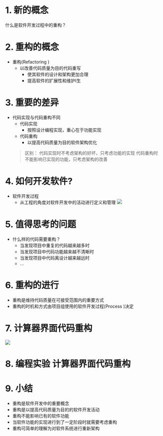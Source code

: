 # 1. 新的概念
什么是软件开发过程中的重构？

# 2. 重构的概念
- 重构(Refactoring )
    - 以改善代码质量为目的代码重写
        - 使其软件的设计和架构更加合理
        - 提高软件的扩展性和维护I生

# 3. 重要的差异
- 代码实现与代码重构不同
    - 代码实现
        - 按照设计编程实现，重心在于功能实现
    - 代码重构
        - 以提高代码质量为目的软件架构优化
    > 区别：
    > 代码实现时不考虑架构的好坏，只考虑功能的实现
    > 代码重构时不能影响已实现的功能，只考虑架构的改善

# 4. 如何开发软件?
- 软件开发过程
    - 从工程的角度对软件开发中的活动进行定义和管理
    ![](vx_images/.png)

# 5. 值得思考的问题
- 什么样的代码需要重构？
    - 当发现项目中重复的代码越来越多时
    - 当发现项目中代码功能越来越不清晰时
    - 当发现项目中代码离设计越来越远时
    - ...

# 6. 重构的进行
- 重构是维持代码质量在可接受范围内的重要方式
- 重构的时机和方式由项目组使用的软件开发过程(Process )决定

# 7. 计算器界面代码重构
![](vx_images/.png)

# 8. 编程实验 计算器界面代码重构

# 9. 小结
- 重构是软件开发中的重要概念
- 重构是以提高代码质量为目的的软件开发活动
- 重构不能影响已有的软件功能
- 当软件功能的实现进行到了一定阶段时就需要考虑重构
- 重构可简单的理解为对软件系统进行重新架构
